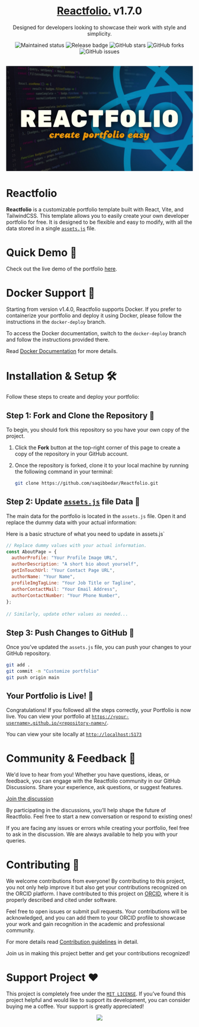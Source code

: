 
<div align="center">
<span><h1><a href="https://saqibbedar.github.io/Reactfolio/" target="_blank">Reactfolio.</a> v1.7.0</h1></span>

<span>Designed for developers looking to showcase their work with style and simplicity.</span>

<div align="center">
    <img src="https://img.shields.io/badge/maintenance-actively--developed-brightgreen.svg" alt="Maintained status" />
    <img src="https://img.shields.io/github/v/release/saqibbedar/Reactfolio.svg" alt="Release badge" />
  <img src="https://img.shields.io/github/stars/saqibbedar/Reactfolio.svg" alt="GitHub stars" />
   <img src="https://img.shields.io/github/forks/saqibbedar/Reactfolio.svg" alt="GitHub forks" />
  <img src="https://img.shields.io/github/issues/saqibbedar/Reactfolio.svg" alt="GitHub issues" />
</div>

</div>

</br>

![Reactfolio Header Image](./public/header.jpg)

# Reactfolio

**Reactfolio** is a customizable portfolio template built with React, Vite, and TailwindCSS. This template allows you to easily create your own developer portfolio for free. It is designed to be flexible and easy to modify, with all the data stored in a single [`assets.js`](https://github.com/saqibbedar/Reactfolio/blob/main/src/assets/assets.js) file.

# Quick Demo 🎥

Check out the live demo of the portfolio [here](https://saqibbedar.github.io/Reactfolio/).

# Docker Support 🐳

Starting from version v1.4.0, Reactfolio supports Docker. If you prefer to containerize your portfolio and deploy it using Docker, please follow the instructions in the `docker-deploy` branch.

To access the Docker documentation, switch to the `docker-deploy` branch and follow the instructions provided there.

Read [Docker Documentation](https://github.com/saqibbedar/Reactfolio/tree/docker-deploy?tab=readme-ov-file) for more details.

# Installation & Setup 🛠️

Follow these steps to create and deploy your portfolio:

## Step 1: Fork and Clone the Repository 📂

To begin, you should fork this repository so you have your own copy of the project.

1. Click the **Fork** button at the top-right corner of this page to create a copy of the repository in your GitHub account.
2. Once the repository is forked, clone it to your local machine by running the following command in your terminal:

    ```bash
    git clone https://github.com/saqibbedar/Reactfolio.git
    ```

## Step 2: Update [`assets.js`](https://github.com/saqibbedar/Reactfolio/blob/main/src/assets/assets.js) file Data 📝

The main data for the portfolio is located in the `assets.js` file. Open it and replace the dummy data with your actual information:

Here is a basic structure of what you need to update in assets.js`

```js
// Replace dummy values with your actual information.
const AboutPage = {
  authorProfile: "Your Profile Image URL",
  authorDescription: "A short bio about yourself",
  getInTouchUrl: "Your Contact Page URL",
  authorName: "Your Name",
  profileImgTagLine: "Your Job Title or Tagline",
  authorContactMail: "Your Email Address",
  authorContactNumber: "Your Phone Number",
};

// Similarly, update other values as needed...
```

## Step 3: Push Changes to GitHub 🚀

Once you’ve updated the `assets.js` file, you can push your changes to your GitHub repository.

```bash
git add .
git commit -m "Customize portfolio"
git push origin main
```

## Your Portfolio is Live! 🎉

Congratulations! If you followed all the steps correctly, your Portfolio is now live. You can view your portfolio at [`https://<your-username>.github.io/<repository-name>/`](https://<your-username>.github.io/<repository-name>/).

You can view your site locally at [`http://localhost:5173`](http://localhost:5173)

# Community & Feedback 💬

We'd love to hear from you! Whether you have questions, ideas, or feedback, you can engage with the Reactfolio community in our GitHub Discussions. Share your experience, ask questions, or suggest features.

[Join the discussion](https://github.com/saqibbedar/Reactfolio/discussions)

By participating in the discussions, you’ll help shape the future of Reactfolio. Feel free to start a new conversation or respond to existing ones!

If you are facing any issues or errors while creating your portfolio, feel free to ask in the discussion. We are always available to help you with your queries.

# Contributing 🤝

We welcome contributions from everyone! By contributing to this project, you not only help improve it but also get your contributions recognized on the ORCID platform. I have contributed to this project on [ORCID](https://orcid.org/0009-0006-2554-8074), where it is properly described and cited under software.

Feel free to open issues or submit pull requests. Your contributions will be acknowledged, and you can add them to your ORCID profile to showcase your work and gain recognition in the academic and professional community.

For more details read [Contribution guidelines](./CONTRIBUTING.md) in detail.

Join us in making this project better and get your contributions recognized!

# Support Project ❤️

This project is completely free under the [`MIT LICENSE`](https://github.com/saqibbedar/Reactfolio?tab=MIT-1-ov-file). If you’ve found this project helpful and would like to support its development, you can consider buying me a coffee. Your support is greatly appreciated!

<div align="center">
<a href="https://www.buymeacoffee.com/saqibbedar"><img src="https://img.buymeacoffee.com/button-api/?text=Buy me a coffee&emoji=&slug=saqibbedar&button_colour=5F7FFF&font_colour=ffffff&font_family=Poppins&outline_colour=000000&coffee_colour=FFDD00"></a></div>